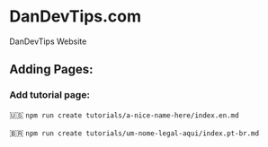 # DanDevTips.com
DanDevTips Website




## Adding Pages:

### Add tutorial page:

🇺🇸
`npm run create tutorials/a-nice-name-here/index.en.md`

🇧🇷
`npm run create tutorials/um-nome-legal-aqui/index.pt-br.md`
